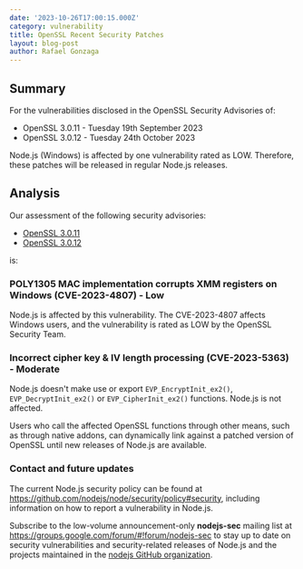```yaml
---
date: '2023-10-26T17:00:15.000Z'
category: vulnerability
title: OpenSSL Recent Security Patches
layout: blog-post
author: Rafael Gonzaga
---
```


## Summary

For the vulnerabilities disclosed in the OpenSSL Security Advisories of:

- OpenSSL 3.0.11 - Tuesday 19th September 2023
- OpenSSL 3.0.12 - Tuesday 24th October 2023

Node.js (Windows) is affected by one vulnerability rated as LOW.
Therefore, these patches will be released in regular Node.js releases.

## Analysis

Our assessment of the following security advisories:

- [OpenSSL 3.0.11](https://mta.openssl.org/pipermail/openssl-announce/2023-September/000273.html)
- [OpenSSL 3.0.12](https://mta.openssl.org/pipermail/openssl-announce/2023-October/000282.html)

is:

### POLY1305 MAC implementation corrupts XMM registers on Windows (CVE-2023-4807) - Low

Node.js is affected by this vulnerability. The CVE-2023-4807
affects Windows users, and the vulnerability is rated as LOW by the OpenSSL
Security Team.

### Incorrect cipher key & IV length processing (CVE-2023-5363) - Moderate

Node.js doesn't make use or export `EVP_EncryptInit_ex2()`, `EVP_DecryptInit_ex2()` or
`EVP_CipherInit_ex2()` functions. Node.js is not affected.

Users who call the affected OpenSSL functions through other means,
such as through native addons, can dynamically link against a patched version of OpenSSL
until new releases of Node.js are available.

### Contact and future updates

The current Node.js security policy can be found at <https://github.com/nodejs/node/security/policy#security>,
including information on how to report a vulnerability in Node.js.

Subscribe to the low-volume announcement-only **nodejs-sec** mailing list at
https://groups.google.com/forum/#!forum/nodejs-sec to stay up to date on
security vulnerabilities and security-related releases of Node.js and the
projects maintained in the
[nodejs GitHub organization](https://github.com/nodejs).
